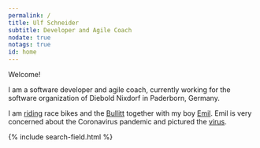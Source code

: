 ```yaml
---
permalink: /
title: Ulf Schneider
subtitle: Developer and Agile Coach
nodate: true
notags: true
id: home
---
```

Welcome!

I am a software developer and agile coach, currently working for the software organization of Diebold Nixdorf in Paderborn, Germany. 

I am [riding](/bike/cross-the-alps/) race bikes and the [Bullitt](/emil/2016-10-02/) together with my boy [Emil](/emil/emil-is-ready-for-the-beach/). Emil is very concerned about the Coronavirus pandemic and pictured the [virus](/emil-drawing/emil-pictured-the-coronavirus/). 

<div class="mrt">
{% include search-field.html %}
</div>
